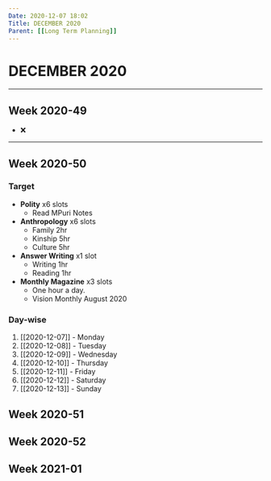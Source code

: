 ```yaml
---
Date: 2020-12-07 18:02
Title: DECEMBER 2020
Parent: [[Long Term Planning]]
---
```


# DECEMBER 2020

---
##  Week 2020-49 
- ❌

---
##  Week 2020-50
### Target

- **Polity** x6 slots
	- Read MPuri Notes 
- **Anthropology** x6 slots
	- Family 2hr
	- Kinship 5hr
	- Culture 5hr
- **Answer Writing** x1 slot
	- Writing 1hr
	- Reading 1hr
- **Monthly Magazine** x3 slots
	- One hour a day.
	- Vision Monthly August 2020


### Day-wise
1. [[2020-12-07]] - Monday 
2. [[2020-12-08]] - Tuesday
3. [[2020-12-09]] - Wednesday
4. [[2020-12-10]] - Thursday
5. [[2020-12-11]] - Friday
6. [[2020-12-12]] - Saturday
7. [[2020-12-13]] - Sunday



##  Week 2020-51
##  Week 2020-52
##  Week 2021-01




